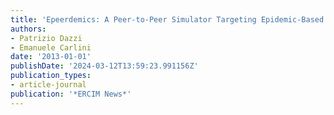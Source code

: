 ```yaml
---
title: 'Epeerdemics: A Peer-to-Peer Simulator Targeting Epidemic-Based Protocols'
authors:
- Patrizio Dazzi
- Emanuele Carlini
date: '2013-01-01'
publishDate: '2024-03-12T13:59:23.991156Z'
publication_types:
- article-journal
publication: '*ERCIM News*'
---
```

